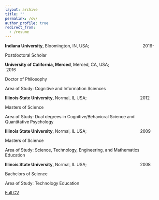 ```yaml
---
layout: archive
title: ""
permalink: /cv/
author_profile: true
redirect_from:
  - /resume
---
```


**Indiana University**, Bloomington, IN, USA; &nbsp; &nbsp; &nbsp; &nbsp; &nbsp; &nbsp;&nbsp; &nbsp; &nbsp; &nbsp; &nbsp; &nbsp;&nbsp; &nbsp; &nbsp; &nbsp; &nbsp; &nbsp;&nbsp; &nbsp; &nbsp; &nbsp; &nbsp; &nbsp;2016-

Postdoctoral Scholar


**University of California, Merced**, Merced, CA, USA; &nbsp; &nbsp; &nbsp; &nbsp; &nbsp; &nbsp;&nbsp; &nbsp; &nbsp; &nbsp; &nbsp; &nbsp;&nbsp; &nbsp; &nbsp; &nbsp; &nbsp; &nbsp;2016

Doctor of Philosophy

Area of Study: Cognitive and Information Sciences


**Illinois State University**, Normal, IL USA; &nbsp; &nbsp; &nbsp; &nbsp; &nbsp; &nbsp;&nbsp; &nbsp; &nbsp; &nbsp; &nbsp; &nbsp;&nbsp; &nbsp; &nbsp; &nbsp; &nbsp; &nbsp;&nbsp; &nbsp; &nbsp; &nbsp; &nbsp; &nbsp;2012

Masters of Science

Area of Study: Dual degrees in Cognitive/Behavioral Science and Quantitative Psychology


**Illinois State University**, Normal, IL USA; &nbsp; &nbsp; &nbsp; &nbsp; &nbsp; &nbsp;&nbsp; &nbsp; &nbsp; &nbsp; &nbsp; &nbsp;&nbsp; &nbsp; &nbsp; &nbsp; &nbsp; &nbsp;&nbsp; &nbsp; &nbsp; &nbsp; &nbsp; &nbsp;2009

Masters of Science

Area of Study: Science, Technology, Engineering, and Mathematics Education 


**Illinois State University**, Normal, IL USA; &nbsp; &nbsp; &nbsp; &nbsp; &nbsp; &nbsp;&nbsp; &nbsp; &nbsp; &nbsp; &nbsp; &nbsp;&nbsp; &nbsp; &nbsp; &nbsp; &nbsp; &nbsp;&nbsp; &nbsp; &nbsp; &nbsp; &nbsp; &nbsp;2008

Bachelors of Science

Area of Study: Technology Education 


[Full CV](http://drewabney.github.io/files/Abney_CV.pdf) 
